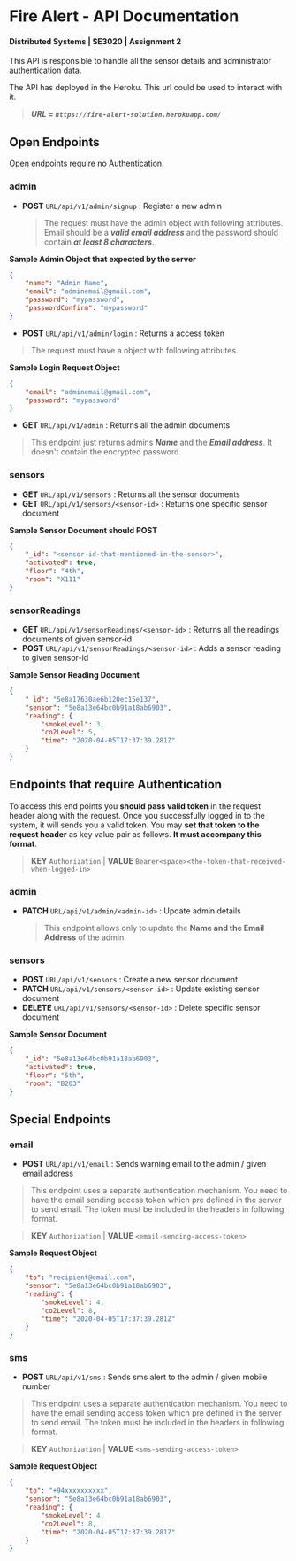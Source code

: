 # Fire Alert - API Documentation

#### Distributed Systems | SE3020 | Assignment 2

This API is responsible to handle all the sensor details and administrator authentication data.

The API has deployed in the Heroku. This url could be used to interact with it.

> **_URL = `https://fire-alert-solution.herokuapp.com/`_**

## Open Endpoints

Open endpoints require no Authentication.

### admin

-   **POST** `URL/api/v1/admin/signup` : Register a new admin
    > The request must have the admin object with following attributes. Email should be a **_valid email address_** and the password should contain **_at least 8 characters_**.

**Sample Admin Object that expected by the server**

```json
{
	"name": "Admin Name",
	"email": "adminemail@gmail.com",
	"password": "mypassword",
	"passwordConfirm": "mypassword"
}
```

-   **POST** `URL/api/v1/admin/login` : Returns a access token

> The request must have a object with following attributes.

**Sample Login Request Object**

```json
{
	"email": "adminemail@gmail.com",
	"password": "mypassword"
}
```

-   **GET** `URL/api/v1/admin` : Returns all the admin documents

> This endpoint just returns admins **_Name_** and the **_Email address_**. It doesn't contain the encrypted password.

### sensors

-   **GET** `URL/api/v1/sensors` : Returns all the sensor documents
-   **GET** `URL/api/v1/sensors/<sensor-id>` : Returns one specific sensor document

**Sample Sensor Document should POST**

```json
{
	"_id": "<sensor-id-that-mentioned-in-the-sensor>",
	"activated": true,
	"floor": "4th",
	"room": "X111"
}
```

### sensorReadings

-   **GET** `URL/api/v1/sensorReadings/<sensor-id>` : Returns all the readings documents of given sensor-id
-   **POST** `URL/api/v1/sensorReadings/<sensor-id>` : Adds a sensor reading to given sensor-id

**Sample Sensor Reading Document**

```json
{
	"_id": "5e8a17630ae6b120ec15e137",
	"sensor": "5e8a13e64bc0b91a18ab6903",
	"reading": {
		"smokeLevel": 3,
		"co2Level": 5,
		"time": "2020-04-05T17:37:39.281Z"
	}
}
```

## Endpoints that require Authentication

To access this end points you **should pass valid token** in the request header along with the request. Once you successfully logged in to the system, it will sends you a valid token. You may **set that token to the request header** as key value pair as follows. **It must accompany this format**.

> **KEY** `Authorization` | **VALUE** `Bearer<space><the-token-that-received-when-logged-in>`

### admin

-   **PATCH** `URL/api/v1/admin/<admin-id>` : Update admin details
    > This endpoint allows only to update the **Name and the Email Address** of the admin.

### sensors

-   **POST** `URL/api/v1/sensors` : Create a new sensor document
-   **PATCH** `URL/api/v1/sensors/<sensor-id>` : Update existing sensor document
-   **DELETE** `URL/api/v1/sensors/<sensor-id>` : Delete specific sensor document

**Sample Sensor Document**

```json
{
	"_id": "5e8a13e64bc0b91a18ab6903",
	"activated": true,
	"floor": "5th",
	"room": "B203"
}
```

## Special Endpoints

### email

-   **POST** `URL/api/v1/email` : Sends warning email to the admin / given email address

> This endpoint uses a separate authentication mechanism. You need to have the email sending access token which pre defined in the server to send email. The token must be included in the headers in following format.

> **KEY** `Authorization` | **VALUE** `<email-sending-access-token>`

**Sample Request Object**

```json
{
	"to": "recipient@email.com",
	"sensor": "5e8a13e64bc0b91a18ab6903",
	"reading": {
		"smokeLevel": 4,
		"co2Level": 8,
		"time": "2020-04-05T17:37:39.281Z"
	}
}
```

### sms

-   **POST** `URL/api/v1/sms` : Sends sms alert to the admin / given mobile number

> This endpoint uses a separate authentication mechanism. You need to have the email sending access token which pre defined in the server to send email. The token must be included in the headers in following format.

> **KEY** `Authorization` | **VALUE** `<sms-sending-access-token>`

**Sample Request Object**

```json
{
	"to": "+94xxxxxxxxxx",
	"sensor": "5e8a13e64bc0b91a18ab6903",
	"reading": {
		"smokeLevel": 4,
		"co2Level": 8,
		"time": "2020-04-05T17:37:39.281Z"
	}
}
```

